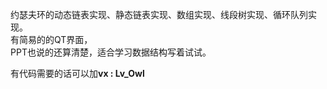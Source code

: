约瑟夫环的动态链表实现、静态链表实现、数组实现、线段树实现、循环队列实现。<br>
有简易的的QT界面，<br>
PPT也说的还算清楚，适合学习数据结构写着试试。<br>

有代码需要的话可以加**vx : Lv_Owl**
